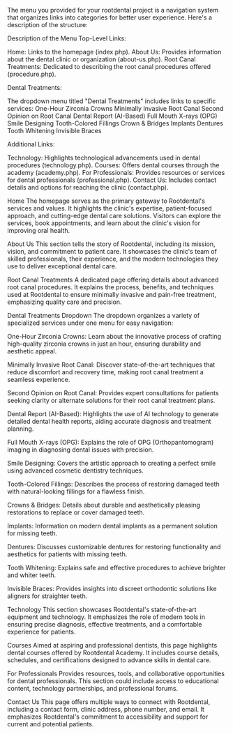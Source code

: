 The menu you provided for your rootdental project is a navigation system that organizes links into categories for better user experience. Here's a description of the structure:

Description of the Menu
Top-Level Links:

Home: Links to the homepage (index.php).
About Us: Provides information about the dental clinic or organization (about-us.php).
Root Canal Treatments: Dedicated to describing the root canal procedures offered (procedure.php).

Dental Treatments:

The dropdown menu titled "Dental Treatments" includes links to specific services:
One-Hour Zirconia Crowns
Minimally Invasive Root Canal
Second Opinion on Root Canal
Dental Report (AI-Based)
Full Mouth X-rays (OPG)
Smile Designing
Tooth-Colored Fillings
Crown & Bridges
Implants
Dentures
Tooth Whitening
Invisible Braces

Additional Links:

Technology: Highlights technological advancements used in dental procedures (technology.php).
Courses: Offers dental courses through the academy (academy.php).
For Professionals: Provides resources or services for dental professionals (professional.php).
Contact Us: Includes contact details and options for reaching the clinic (contact.php).





Home
The homepage serves as the primary gateway to Rootdental's services and values. It highlights the clinic's expertise, patient-focused approach, and cutting-edge dental care solutions. Visitors can explore the services, book appointments, and learn about the clinic's vision for improving oral health.

About Us
This section tells the story of Rootdental, including its mission, vision, and commitment to patient care. It showcases the clinic's team of skilled professionals, their experience, and the modern technologies they use to deliver exceptional dental care.

Root Canal Treatments
A dedicated page offering details about advanced root canal procedures. It explains the process, benefits, and techniques used at Rootdental to ensure minimally invasive and pain-free treatment, emphasizing quality care and precision.

Dental Treatments Dropdown
The dropdown organizes a variety of specialized services under one menu for easy navigation:

One-Hour Zirconia Crowns:
Learn about the innovative process of crafting high-quality zirconia crowns in just an hour, ensuring durability and aesthetic appeal.

Minimally Invasive Root Canal:
Discover state-of-the-art techniques that reduce discomfort and recovery time, making root canal treatment a seamless experience.

Second Opinion on Root Canal:
Provides expert consultations for patients seeking clarity or alternate solutions for their root canal treatment plans.

Dental Report (AI-Based):
Highlights the use of AI technology to generate detailed dental health reports, aiding accurate diagnosis and treatment planning.

Full Mouth X-rays (OPG):
Explains the role of OPG (Orthopantomogram) imaging in diagnosing dental issues with precision.

Smile Designing:
Covers the artistic approach to creating a perfect smile using advanced cosmetic dentistry techniques.

Tooth-Colored Fillings:
Describes the process of restoring damaged teeth with natural-looking fillings for a flawless finish.

Crowns & Bridges:
Details about durable and aesthetically pleasing restorations to replace or cover damaged teeth.

Implants:
Information on modern dental implants as a permanent solution for missing teeth.

Dentures:
Discusses customizable dentures for restoring functionality and aesthetics for patients with missing teeth.

Tooth Whitening:
Explains safe and effective procedures to achieve brighter and whiter teeth.

Invisible Braces:
Provides insights into discreet orthodontic solutions like aligners for straighter teeth.

Technology
This section showcases Rootdental's state-of-the-art equipment and technology. It emphasizes the role of modern tools in ensuring precise diagnosis, effective treatments, and a comfortable experience for patients.

Courses
Aimed at aspiring and professional dentists, this page highlights dental courses offered by Rootdental Academy. It includes course details, schedules, and certifications designed to advance skills in dental care.

For Professionals
Provides resources, tools, and collaborative opportunities for dental professionals. This section could include access to educational content, technology partnerships, and professional forums.

Contact Us
This page offers multiple ways to connect with Rootdental, including a contact form, clinic address, phone number, and email. It emphasizes Rootdental's commitment to accessibility and support for current and potential patients.
